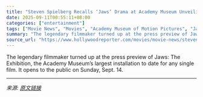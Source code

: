 ```yaml
---
title: "Steven Spielberg Recalls ‘Jaws’ Drama at Academy Museum Unveiling: “Thought My Career Was Over”"
date: 2025-09-11T00:55:11+08:00
categories: ["entertainment"]
tags: ["Movie News", "Movies", "Academy Museum of Motion Pictures", "Jaws", "Steven Spielberg"]
summary: "The legendary filmmaker turned up at the press preview of Jaws: The Exhibition, the Academy Museum’s largest installation to date for any single film. It opens to the public on Sunday, Sept. 14."
source_url: "https://www.hollywoodreporter.com/movies/movie-news/steven-spielberg-jaws-academy-museum-exhibition-1236367751/"
---
```


The legendary filmmaker turned up at the press preview of Jaws: The Exhibition, the Academy Museum’s largest installation to date for any single film. It opens to the public on Sunday, Sept. 14.

---

*来源: [原文链接](https://www.hollywoodreporter.com/movies/movie-news/steven-spielberg-jaws-academy-museum-exhibition-1236367751/)*
